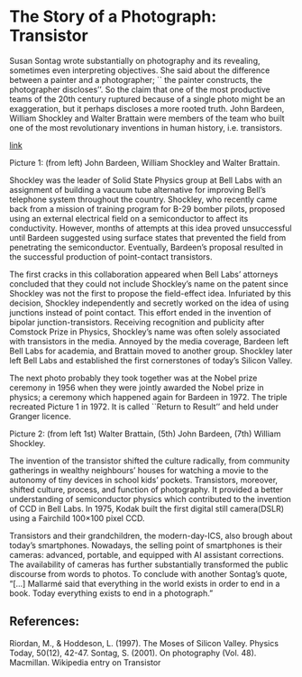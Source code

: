 # The Story of a Photograph: Transistor

Susan Sontag wrote substantially on photography and its revealing, sometimes even interpreting objectives. She said about the difference between a painter and a photographer; `` the painter constructs, the photographer discloses’’. So the claim that one of the most productive teams of the 20th century ruptured because of a single photo might be an exaggeration, but it perhaps discloses a more rooted truth. John Bardeen, William Shockley and Walter Brattain were members of the team who built one of the most revolutionary inventions in human history, i.e. transistors. 

<a href="https://upload.wikimedia.org/wikipedia/commons/thumb/c/c2/Bardeen_Shockley_Brattain_1948.JPG/753px-Bardeen_Shockley_Brattain_1948.JPG">link</a>

Picture 1: (from left) John Bardeen, William Shockley and Walter Brattain.

Shockley was the leader of Solid State Physics group at Bell Labs with an assignment of building a vacuum tube alternative for improving Bell’s telephone system throughout the country. Shockley, who recently came back from a mission of training program for B-29 bomber pilots,  proposed using an external electrical field on a semiconductor to affect its conductivity. However, months of attempts at this idea proved unsuccessful until Bardeen suggested using surface states that prevented the field from penetrating the semiconductor. Eventually, Bardeen’s proposal resulted in the successful production of point-contact transistors. 

The first cracks in this collaboration appeared when Bell Labs’ attorneys concluded that they could not include  Shockley’s name on the patent since Shockley was not the first to propose the field-effect idea. Infuriated by this decision, Shockley independently and secretly worked on the idea of using junctions instead of point contact. This effort ended in the invention of bipolar junction-transistors. Receiving recognition and publicity after Comstock Prize in Physics, Shockley’s name was often solely associated with transistors in the media.  Annoyed by the media coverage, Bardeen left Bell Labs for academia, and Brattain moved to another group. Shockley later left Bell Labs and established the first cornerstones of today’s Silicon Valley. 

The next photo probably they took together was at the Nobel prize ceremony in 1956 when they were jointly awarded the Nobel prize in physics; a ceremony which happened again for Bardeen in 1972. The triple recreated Picture 1 in 1972. It is called ``Return to Result’’ and held under Granger licence.  



Picture 2: (from left 1st) Walter Brattain, (5th)  John Bardeen, (7th) William Shockley.

The invention of the transistor shifted the culture radically, from community gatherings in wealthy neighbours’ houses for watching a movie to the autonomy of tiny devices in school kids’ pockets. Transistors, moreover, shifted culture, process, and function of photography.  It provided a better understanding of semiconductor physics which contributed to the invention of CCD in Bell Labs. In 1975,  Kodak built the first digital still camera(DSLR) using a Fairchild 100×100 pixel CCD. 

Transistors and their grandchildren, the modern-day-ICS, also brough about today’s smartphones. Nowadays, the selling point of smartphones is their cameras: advanced, portable, and equipped with AI assistant corrections. The availability of cameras has further substantially transformed the public discourse from words to photos. To conclude with another Sontag’s quote, “[...] Mallarmé said that everything in the world exists in order to end in a book. Today everything exists to end in a photograph.” 


## References: 
Riordan, M., & Hoddeson, L. (1997). The Moses of Silicon Valley. Physics Today, 50(12), 42-47. 
Sontag, S. (2001). On photography (Vol. 48). Macmillan.
Wikipedia entry on Transistor 
